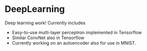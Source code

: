 # DeepLearning

Deep learning work! Currently includes

 - Easy-to-use multi-layer perceptron implemented in Tensorflow
 - Similar ConvNet also in Tensorflow
 - Currently working on an autoencoder also for use in MNIST.
